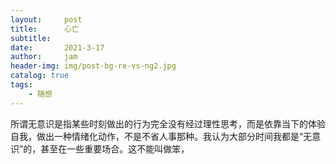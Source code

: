 ```yaml
---
layout:     post
title:      心亡
subtitle:   
date:       2021-3-17
author:     jam
header-img: img/post-bg-re-vs-ng2.jpg
catalog: true
tags:
    - 随想
---
```


所谓无意识是指某些时刻做出的行为完全没有经过理性思考，而是依靠当下的体验自我，做出一种情绪化动作，不是不省人事那种。我认为大部分时间我都是“无意识”的，甚至在一些重要场合。这不能叫做笨，